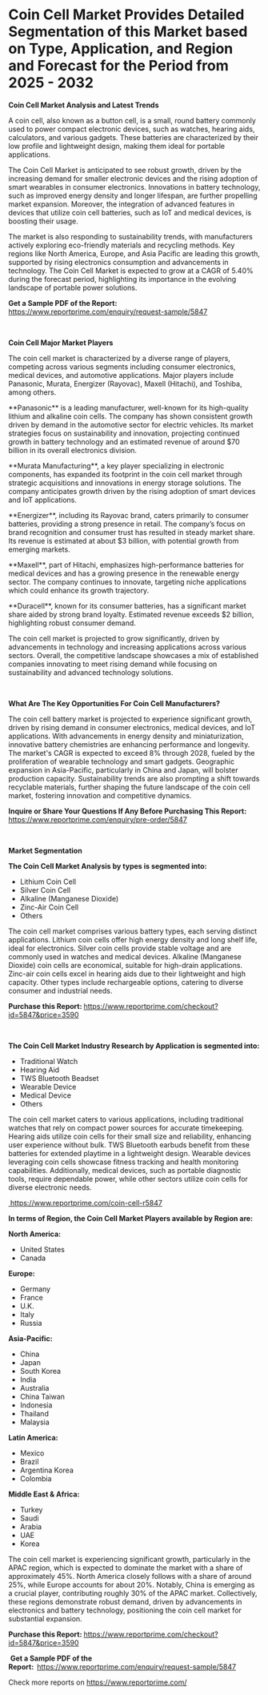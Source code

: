 <p><h1>Coin Cell Market Provides Detailed Segmentation of this Market based on Type, Application, and Region and Forecast for the Period from 2025 - 2032</h1></p><p><strong>Coin Cell Market Analysis and Latest Trends</strong></p>
<p><p>A coin cell, also known as a button cell, is a small, round battery commonly used to power compact electronic devices, such as watches, hearing aids, calculators, and various gadgets. These batteries are characterized by their low profile and lightweight design, making them ideal for portable applications. </p><p>The Coin Cell Market is anticipated to see robust growth, driven by the increasing demand for smaller electronic devices and the rising adoption of smart wearables in consumer electronics. Innovations in battery technology, such as improved energy density and longer lifespan, are further propelling market expansion. Moreover, the integration of advanced features in devices that utilize coin cell batteries, such as IoT and medical devices, is boosting their usage.</p><p>The market is also responding to sustainability trends, with manufacturers actively exploring eco-friendly materials and recycling methods. Key regions like North America, Europe, and Asia Pacific are leading this growth, supported by rising electronics consumption and advancements in technology. The Coin Cell Market is expected to grow at a CAGR of 5.40% during the forecast period, highlighting its importance in the evolving landscape of portable power solutions.</p></p>
<p><strong>Get a Sample PDF of the Report:&nbsp;</strong> <a href="https://www.reportprime.com/enquiry/request-sample/5847?utm_campaign=2950&utm_medium=2&utm_source=Github&utm_content=ia&utm_term=19032025&utm_id=coin-cell">https://www.reportprime.com/enquiry/request-sample/5847</a></p>
<p>&nbsp;</p>
<p><strong>Coin Cell Major Market Players</strong></p>
<p><p>The coin cell market is characterized by a diverse range of players, competing across various segments including consumer electronics, medical devices, and automotive applications. Major players include Panasonic, Murata, Energizer (Rayovac), Maxell (Hitachi), and Toshiba, among others.</p><p>**Panasonic** is a leading manufacturer, well-known for its high-quality lithium and alkaline coin cells. The company has shown consistent growth driven by demand in the automotive sector for electric vehicles. Its market strategies focus on sustainability and innovation, projecting continued growth in battery technology and an estimated revenue of around $70 billion in its overall electronics division.</p><p>**Murata Manufacturing**, a key player specializing in electronic components, has expanded its footprint in the coin cell market through strategic acquisitions and innovations in energy storage solutions. The company anticipates growth driven by the rising adoption of smart devices and IoT applications.</p><p>**Energizer**, including its Rayovac brand, caters primarily to consumer batteries, providing a strong presence in retail. The company’s focus on brand recognition and consumer trust has resulted in steady market share. Its revenue is estimated at about $3 billion, with potential growth from emerging markets.</p><p>**Maxell**, part of Hitachi, emphasizes high-performance batteries for medical devices and has a growing presence in the renewable energy sector. The company continues to innovate, targeting niche applications which could enhance its growth trajectory.</p><p>**Duracell**, known for its consumer batteries, has a significant market share aided by strong brand loyalty. Estimated revenue exceeds $2 billion, highlighting robust consumer demand.</p><p>The coin cell market is projected to grow significantly, driven by advancements in technology and increasing applications across various sectors. Overall, the competitive landscape showcases a mix of established companies innovating to meet rising demand while focusing on sustainability and advanced technology solutions.</p></p>
<p>&nbsp;</p>
<p><strong>What Are The Key Opportunities For Coin Cell Manufacturers?</strong></p>
<p><p>The coin cell battery market is projected to experience significant growth, driven by rising demand in consumer electronics, medical devices, and IoT applications. With advancements in energy density and miniaturization, innovative battery chemistries are enhancing performance and longevity. The market's CAGR is expected to exceed 8% through 2028, fueled by the proliferation of wearable technology and smart gadgets. Geographic expansion in Asia-Pacific, particularly in China and Japan, will bolster production capacity. Sustainability trends are also prompting a shift towards recyclable materials, further shaping the future landscape of the coin cell market, fostering innovation and competitive dynamics.</p></p>
<p><strong>Inquire or Share Your Questions If Any Before Purchasing This Report:</strong> <a href="https://www.reportprime.com/enquiry/pre-order/5847?utm_campaign=2950&utm_medium=2&utm_source=Github&utm_content=ia&utm_term=19032025&utm_id=coin-cell">https://www.reportprime.com/enquiry/pre-order/5847</a></p>
<p>&nbsp;</p>
<p><strong>Market Segmentation</strong></p>
<p><strong>The Coin Cell Market Analysis by types is segmented into:</strong></p>
<p><ul><li>Lithium Coin Cell</li><li>Silver Coin Cell</li><li>Alkaline (Manganese Dioxide)</li><li>Zinc-Air Coin Cell</li><li>Others</li></ul></p>
<p><p>The coin cell market comprises various battery types, each serving distinct applications. Lithium coin cells offer high energy density and long shelf life, ideal for electronics. Silver coin cells provide stable voltage and are commonly used in watches and medical devices. Alkaline (Manganese Dioxide) coin cells are economical, suitable for high-drain applications. Zinc-air coin cells excel in hearing aids due to their lightweight and high capacity. Other types include rechargeable options, catering to diverse consumer and industrial needs.</p></p>
<p><strong>Purchase this Report:&nbsp;</strong><a href="https://www.reportprime.com/checkout?id=5847&price=3590&utm_campaign=2950&utm_medium=2&utm_source=Github&utm_content=ia&utm_term=19032025&utm_id=coin-cell">https://www.reportprime.com/checkout?id=5847&price=3590</a></p>
<p>&nbsp;</p>
<p><strong>The Coin Cell Market Industry Research by Application is segmented into:</strong></p>
<p><ul><li>Traditional Watch</li><li>Hearing Aid</li><li>TWS Bluetooth Beadset</li><li>Wearable Device</li><li>Medical Device</li><li>Others</li></ul></p>
<p><p>The coin cell market caters to various applications, including traditional watches that rely on compact power sources for accurate timekeeping. Hearing aids utilize coin cells for their small size and reliability, enhancing user experience without bulk. TWS Bluetooth earbuds benefit from these batteries for extended playtime in a lightweight design. Wearable devices leveraging coin cells showcase fitness tracking and health monitoring capabilities. Additionally, medical devices, such as portable diagnostic tools, require dependable power, while other sectors utilize coin cells for diverse electronic needs.</p></p>
<p><a href="https://www.reportprime.com/coin-cell-r5847?utm_campaign=2950&utm_medium=2&utm_source=Github&utm_content=ia&utm_term=19032025&utm_id=coin-cell">&nbsp;https://www.reportprime.com/coin-cell-r5847</a></p>
<p><strong>In terms of Region, the Coin Cell Market Players available by Region are:</strong></p>
<p>
    <p> <strong> North America: </strong>
        <ul>
            <li>United States</li>
            <li>Canada</li>
        </ul>
        </p> 
    <p> <strong> Europe: </strong>
        <ul>
            <li>Germany</li>
            <li>France</li>
            <li>U.K.</li>
            <li>Italy</li>
            <li>Russia</li>
        </ul>
        </p> 
    <p> <strong> Asia-Pacific: </strong>
        <ul>
            <li>China</li>
            <li>Japan</li>
            <li>South Korea</li>
            <li>India</li>
            <li>Australia</li>
            <li>China Taiwan</li>
            <li>Indonesia</li>
            <li>Thailand</li>
            <li>Malaysia</li>
        </ul>
        </p> 
    <p> <strong> Latin America: </strong>
        <ul>
            <li>Mexico</li>
            <li>Brazil</li>
            <li>Argentina Korea</li>
            <li>Colombia</li>
        </ul>
        </p> 
    <p> <strong> Middle East & Africa: </strong>
        <ul>
            <li>Turkey</li>
            <li>Saudi</li>
            <li>Arabia</li>
            <li>UAE</li>
            <li>Korea</li>
        </ul>
    </p>
    </p>
<p><p>The coin cell market is experiencing significant growth, particularly in the APAC region, which is expected to dominate the market with a share of approximately 45%. North America closely follows with a share of around 25%, while Europe accounts for about 20%. Notably, China is emerging as a crucial player, contributing roughly 30% of the APAC market. Collectively, these regions demonstrate robust demand, driven by advancements in electronics and battery technology, positioning the coin cell market for substantial expansion.</p></p>
<p><strong>Purchase this Report: </strong><a href="https://www.reportprime.com/checkout?id=5847&price=3590&utm_campaign=2950&utm_medium=2&utm_source=Github&utm_content=ia&utm_term=19032025&utm_id=coin-cell">https://www.reportprime.com/checkout?id=5847&price=3590</a></p>
<p>&nbsp;<strong>Get a Sample PDF of the Report:&nbsp;&nbsp;</strong><a href="https://www.reportprime.com/enquiry/request-sample/5847?utm_campaign=2950&utm_medium=2&utm_source=Github&utm_content=ia&utm_term=19032025&utm_id=coin-cell">https://www.reportprime.com/enquiry/request-sample/5847</a></p>
<p><strong></strong></p>
<p>Check more reports on <a href="https://www.reportprime.com/?utm_campaign=2950&utm_medium=2&utm_source=Github&utm_content=ia&utm_term=19032025&utm_id=coin-cell">https://www.reportprime.com/</a></p>